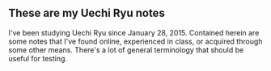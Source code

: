 ## These are my Uechi Ryu notes

I've been studying Uechi Ryu since January 28, 2015. Contained herein
are some notes that I've found online, experienced in class, or acquired
through some other means. There's a lot of general terminology that
should be useful for testing.
